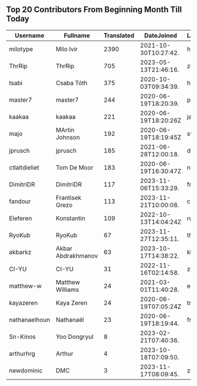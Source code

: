 ## Top 20 Contributors From Beginning Month Till Today ##
|Username|Fullname|Translated|DateJoined|Language|
|--------|--------|----------|----------|-------|
|milotype|Milo Ivir|2390|2021-10-30T10:27:42.|hr|
|ThrRip|ThrRip|705|2023-05-13T21:46:16.|zh_Hans|
|tsabi|Csaba Tóth|375|2020-10-03T09:34:39.|hu|
|master7|master7|244|2020-06-19T18:20:39.|pl|
|kaakaa|kaakaa|221|2020-06-19T18:20:26Z|ja|
|majo|MArtin Johnson|192|2020-06-19T18:19:45Z|sv|
|jprusch|jprusch|185|2021-06-28T12:00:18.|de|
|ctlaltdieliet|Tom De Moor|183|2020-06-19T16:30:47Z|nl|
|DimitriDR|DimitriDR|117|2023-11-06T15:33:29.|fr|
|fandour|Frantisek Grezo|113|2023-11-21T10:00:08.|cs|
|Eleferen|Konstantin|109|2022-10-13T14:04:24Z|ru|
|RyoKub|RyoKub|67|2023-11-27T12:35:11.|th|
|akbarkz|Akbar Abdrakhmanov|63|2023-10-17T14:38:22.|kk|
|CI-YU|CI-YU|31|2022-11-16T02:14:58.|zh_Hant|
|matthew-w|Matthew Williams|24|2021-03-01T11:40:28.|en_AU|
|kayazeren|Kaya Zeren|24|2020-06-19T07:05:24Z|tr|
|nathanaelhoun|Nathanaël|23|2020-06-19T18:19:44.|fr|
|Sn-Kinos|Yoo Dongryul|8|2023-02-21T07:40:36.||
|arthurhrg|Arthur|4|2023-10-18T07:09:50.||
|newdominic|DMC|3|2023-11-17T08:09:45.|zh_Hant|
